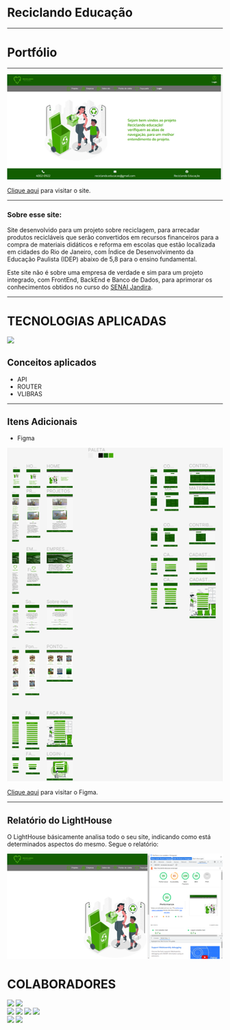 # Reciclando Educação

---

# Portfólio
---

![Screenshot](./img-readme/home-reciclando-educacao.png)

[Clique aqui](https://reciclando-educacao.vercel.app/) para visitar o site.

---

### Sobre esse site:

Site desenvolvido para um projeto sobre reciclagem, para arrecadar produtos recicláveis que serão convertidos em recursos financeiros para a compra de materiais didáticos e reforma em escolas que estão localizada em cidades do Rio de Janeiro, com Índice de Desenvolvimento da Educação Paulista (IDEP) abaixo de 5,8 para o ensino fundamental.

Este site não é sobre uma empresa de verdade e sim para um projeto integrado, com FrontEnd, BackEnd e Banco de Dados, para aprimorar os conhecimentos obtidos no curso do [SENAI Jandira](https://jandira.sp.senai.br/).

---


<h1>TECNOLOGIAS APLICADAS</h1>
   <a href="https://skillicons.dev">
      <img src="https://skillicons.dev/icons?i=vscode,github,git,js,nodejs,html,css,mysql,postman,jquery,&theme=dark" />
   </a>


## Conceitos aplicados

<div>

- API
- ROUTER
- VLIBRAS

</div>

---
## Itens Adicionais

- Figma

![Screenshot](./img-readme/figma-reciclando-educacao.png)

[Clique aqui](https://www.figma.com/file/8UnrysItM9fHTTRUBzABCh/Apresenta%C3%A7%C3%A3o?type=design&node-id=0-1&t=gYIfAOIKTKukF1EC-0) para visitar o Figma.

---
## Relatório do LightHouse
O LightHouse básicamente analisa todo o seu site, indicando como está determinados aspectos do mesmo. Segue o relatório:

![Report](./img-readme/lighthouse-reciclando-educacao.png)


</div>
   <h1>COLABORADORES</h1>

 <a href="https://github.com/biiaduartez"><img src="https://img.shields.io/badge/DESENVOLVEDOR-BIANCA%20DUARTEZ-informational?style=for-the-badge&logo=appveyorlabelColor=FF00FF"></a>  <a href="https://github.com/biiaduartez"><img src="https://skillicons.dev/icons?i=github&theme=dark"/></a>   
 <a href="https://github.com/Rib3r0"><img src="https://img.shields.io/badge/DESENVOLVEDOR-EDUARDO%20RIBEIRO%20-informational?style=for-the-badge&logo=appveyorlabelColor=FF00FF"></a>       <a href="https://github.com/Rib3r0"><img src="https://skillicons.dev/icons?i=github&theme=dark"/></a> 
 <a href="https://github.com/GABRIELDOMINGUESR"><img src="https://img.shields.io/badge/DESENVOLVEDOR-GABRIEL%20DOMINGUES-informational?style=for-the-badge&logo=appveyorlabelColor=FF00FF"></a>       <a href="https://github.com/GABRIELDOMINGUESR"><img src="https://skillicons.dev/icons?i=github&theme=dark"/></a>  
 <a href="https://github.com/GustavoPrevelate"><img src="https://img.shields.io/badge/DESENVOLVEDOR-GUSTAVO%20PREVELATE%20-informational?style=for-the-badge&logo=appveyorlabelColor=FF00FF"></a>       <a href="https://github.com/GustavoPrevelate"><img src="https://skillicons.dev/icons?i=github&theme=dark"/></a> 

